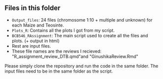 ## Files in this folder
* `Output_files`: 24 files (chromosome 1:10 + multiple and unknown) for each Maize and Teosinte.
* `Plots_R`: Contains all the plots I got from my script.
* `BCB546_RAssignment`: The main script used to create all the files and plots. (+ output in html)
* Rest are input files.
* These file names are the reviews I recieved: "R_assignment_review_DTB.qmd"and "GinushikaReview.Rmd"

Please simply clone the repository and run the code in the same folder. The input files need to be in the same folder as the script.
